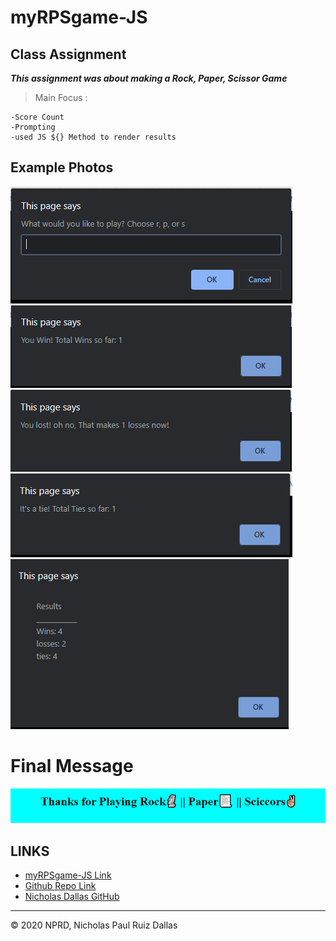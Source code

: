 # myRPSgame-JS

## Class Assignment

***This assignment was about making a Rock, Paper, Scissor Game***

>Main Focus : 
    
    -Score Count
    -Prompting 
    -used JS ${} Method to render results

## Example Photos

![ask](./photos/rpsChoice.png)
![Win](./photos/win.png)
![ask](./photos/loss.png)
![Win](./photos/tie.png)
![ask](./photos/results.png)

# Final Message

![thanks](./photos/thanks.png)

## LINKS

- [myRPSgame-JS Link](https://nicholasd-uci.github.io/myRPSgame-JS/)
- [Github Repo Link](https://github.com/nicholasd-uci/myRPSgame-JS)
- [Nicholas Dallas GitHub](https://github.com/nicholasd-uci)

- - -
© 2020 NPRD, Nicholas Paul Ruiz Dallas